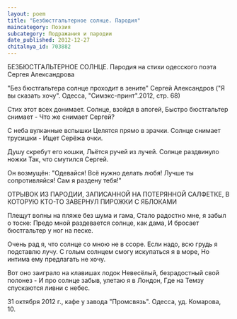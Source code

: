 ```yaml
---
layout: poem
title: "Безбюстгальтерное солнце. Пародия"
maincategory: Поэзия
subcategory: Подражания и пародии
date_published: 2012-12-27
chitalnya_id: 703882
---
```




БЕЗБЮСТГАЛЬТЕРНОЕ СОЛНЦЕ. 
Пародия на стихи одесского поэта Сергея Александрова

"Без бюстгальтера солнце проходит в зените"
Сергей Александров
("Я вы сказать хочу". Одесса, "Симэкс-принт".2012, стр. 68)


Стих этот всех донимает.
Солнце, взойдя в апогей,
Быстро бюстгальтер снимает -
Что же снимает Сергей?

С неба вулканные вспышки
Целятся прямо в зрачки.
Солнце снимает трусишки -
Ищет Серёжа очки.

Душу скребут его кошки,
Льётся ручей из лучей.
Солнце раздвинуло ножки
Так, что смутился Сергей.

Он возмущён: "Одевайся!
Всё нужно делать любя!
Лучше ты сопротивляйся!
Сам я раздену тебя!"

ОТРЫВОК ИЗ ПАРОДИИ, ЗАПИСАННОЙ 
НА ПОТЕРЯННОЙ САЛФЕТКЕ, В КОТОРУЮ 
КТО-ТО ЗАВЕРНУЛ ПИРОЖКИ С ЯБЛОКАМИ

Плещут волны на пляже без шума и гама,
Стало радостно мне, я забыл о тоске:
Предо мной раздевается солнце, как дама,
И бросает бюстгальтер у ног на песке.

Очень рад я, что солнце со мною не в ссоре.
Если надо, всю грудь я подставлю лучу.
С голым солнцем смогу искупаться я в море,
Но интима ему предлагать не хочу.

Вот оно заиграло на клавишах лодок
Невесёлый, безрадостный свой полонез -
И про солнце забыв, улетаю я в Лондон,
Где на Темзу спускаются ливни с небес.

31 октября 2012 г.,
кафе у завода "Промсвязь".
Одесса, уд. Комарова, 10.






